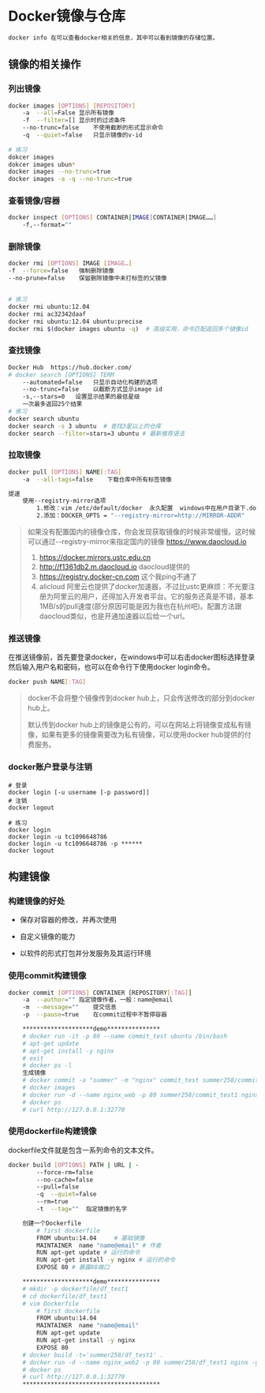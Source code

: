 # Docker镜像与仓库

```bash
docker info 在可以查看docker相关的信息，其中可以看到镜像的存储位置。
```

## 镜像的相关操作

### 列出镜像

```bash
docker images [OPTIONS] [REPOSITORY]
    -a  --all=False 显示所有镜像
    -f  --filter=[] 显示时的过滤条件
    --no-trunc=false    不使用截断的形式显示命令
    -q  --quiet=false   只显示镜像的v-id
    
# 练习
dokcer images
dokcer images ubun*
docker images --no-trunc=true
docker images -a -q --no-trunc=true
```

### 查看镜像/容器

```bash
docker inspect [OPTIONS] CONTAINER|IMAGE[CONTAINER|IMAGE……]
	-f,--format=""
```

### 删除镜像

```bash
docker rmi [OPTIONS] IMAGE [IMAGE…]
-f  --force=false   强制删除镜像
--no-prune=false    保留删除镜像中未打标签的父镜像


# 练习
docker rmi ubuntu:12.04
docker rmi ac32342daaf
docker rmi ubuntu:12.04 ubuntu:precise
docker rmi $(docker images ubuntu -q)  # 高级实用，命令匹配返回多个镜像id
```

### 查找镜像

```bash
Docker Hub  https://hub.docker.com/
# docker search [OPTIONS] TERM
    --automated=false   只显示自动化构建的选项
    --no-trunc=false    以截断方式显示image id
    -s,--stars=0   设置显示结果的最低星级
    一次最多返回25个结果
# 练习
docker search ubuntu
docker search -s 3 ubuntu  # 查找3星以上的仓库
docker search --filter=stars=3 ubuntu # 最新推荐语法
```

### 拉取镜像

```bash
docker pull [OPTIONS] NAME[:TAG]
    -a  --all-tags=false    下载仓库中所有标签镜像

提速
    使用--registry-mirror选项
        1.修改：vim /etc/default/docker  永久配置  windows中在用户目录下.docker目录下去找，也可以直接用提供的软件去改
        2.添加：DOCKER_OPTS = "--registry-mirror=http://MIRROR-ADDR"
```

> 如果没有配置国内的镜像仓库，你会发现获取镜像的时候非常缓慢。这时候可以通过--registry-mirror来指定国内的镜像  https://www.daocloud.io
>
> 1. https://docker.mirrors.ustc.edu.cn
> 2. http://f1361db2.m.daocloud.io   daocloud提供的
> 3. https://registry.docker-cn.com  这个我ping不通了
> 4. alicloud 阿里云也提供了docker加速器，不过比ustc更麻烦：不光要注册为阿里云的用户，还得加入开发者平台。它的服务还真是不错，基本1MB/s的pull速度(部分原因可能是因为我也在杭州吧)。配置方法跟daocloud类似，也是开通加速器以后给一个url。

### 推送镜像

在推送镜像前，首先要登录docker，在windows中可以右击docker图标选择登录然后输入用户名和密码，也可以在命令行下使用docker login命令。

```bash
docker push NAME[:TAG]
```

> docker不会将整个镜像传到docker hub上，只会传送修改的部分到docker hub上。
>
> 默认传到docker hub上的镜像是公有的，可以在网站上将镜像变成私有镜像，如果有更多的镜像需要改为私有镜像，可以使用docker hub提供的付费服务。

### docker账户登录与注销

```
# 登录
docker login [-u username [-p password]]
# 注销
docker logout

# 练习
docker login
docker login -u tc1096648786
docker login -u tc1096648786 -p ******
docker logout
```



## 构建镜像

### 构建镜像的好处

- 保存对容器的修改，并再次使用
- 自定义镜像的能力

- 以软件的形式打包并分发服务及其运行环境

### 使用commit构建镜像

```bash
docker commit [OPTIONS] CONTAINER [REPOSITORY[:TAG]]
    -a  --author="" 指定镜像作者，一般：name@email
    -m  --message=""    提交信息
    -p  --pause=true    在commit过程中不暂停容器

    ********************demo***************
    # docker run -it -p 80 --name commit_test ubuntu /bin/bash
    # apt-get update
    # apt-get install -y nginx
    # exit
    # docker ps -l
    生成镜像
    # docker commit -a "summer" -m "nginx" commit_test summer258/commit_test1
    # docker images
    # docker run -d --name nginx_web -p 80 summer258/commit_test1 nginx -g "daemon off;"
    # docker ps
    # curl http://127.0.0.1:32770
```

### 使用dockerfile构建镜像

dockerfile文件就是包含一系列命令的文本文件。

```bash
docker build [OPTIONS] PATH | URL | -
        --force-rm=false
        --no-cache=false
        --pull=false
        -q  --quiet=false
        --rm=true
        -t  --tag=""  指定镜像的名字

    创建一个Dockerfile
        # first dockerfile
        FROM ubuntu:14.04     # 基础镜像
        MAINTAINER  name "name@email" # 作者
        RUN apt-get update # 运行的命令
        RUN apt-get install -y nginx # 运行的命令
        EXPOSE 80 # 暴露80端口

    ********************demo***************
    # mkdir -p dockerfile/df_test1
    # cd dockerfile/df_test1
    # vim Dockerfile
        # first dockerfile
        FROM ubuntu:14.04
        MAINTAINER  name "name@email"
        RUN apt-get update
        RUN apt-get install -y nginx
        EXPOSE 80
    # docker build -t='summer258/df_test1' .
    # docker run -d --name nginx_web2 -p 80 summer258/df_test1 nginx -g "daemon off;"
    # docker ps
    # curl http://127.0.0.1:32770
    ***************************************
```